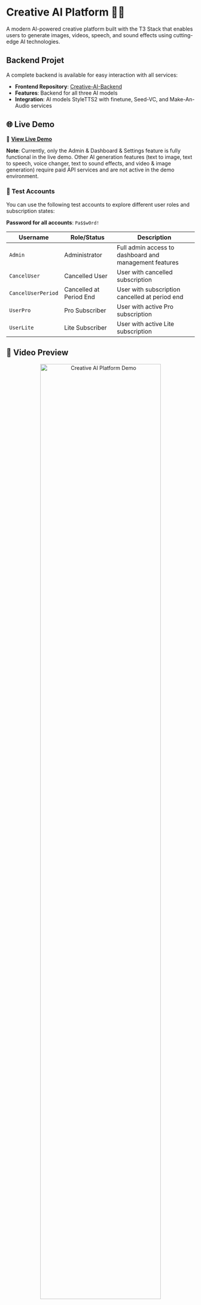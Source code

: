 # Creative AI Platform 🎨🤖

A modern AI-powered creative platform built with the T3 Stack that enables users to generate images, videos, speech, and sound effects using cutting-edge AI technologies.

## Backend Projet

A complete backend is available for easy interaction with all services:
- **Frontend Repository**: [Creative-AI-Backend](https://github.com/babdellghani/Creative-AI-Backend.git)
- **Features**: Backend for all three AI models
- **Integration**: AI models StyleTTS2 with finetune, Seed-VC, and Make-An-Audio services

## 🌐 Live Demo

🔗 **[View Live Demo](https://creative-ai-ab.vercel.app/)**

**Note**: Currently, only the Admin & Dashboard & Settings feature is fully functional in the live demo. Other AI generation features (text to image, text to speech, voice changer, text to sound effects, and video & image generation) require paid API services and are not active in the demo environment.

### 🔐 Test Accounts

You can use the following test accounts to explore different user roles and subscription states:

**Password for all accounts**: `Pa$$w0rd!`

| Username | Role/Status | Description |
|----------|-------------|-------------|
| `Admin` | Administrator | Full admin access to dashboard and management features |
| `CancelUser` | Cancelled User | User with cancelled subscription |
| `CancelUserPeriod` | Cancelled at Period End | User with subscription cancelled at period end |
| `UserPro` | Pro Subscriber | User with active Pro subscription |
| `UserLite` | Lite Subscriber | User with active Lite subscription |

## 🎥 Video Preview

<div align="center">
   <a href="https://www.youtube.com/watch?v=nZtE_hA7aMU">
      <img src="https://img.youtube.com/vi/nZtE_hA7aMU/maxresdefault.jpg" alt="Creative AI Platform Demo" width="80%">
   </a>
</div>

_Watch the full demo to see Creative AI Platform in action_

## 📸 Screenshots

### 🏠 Landing Page

<div align="center">
  <img src="public/ScreenShots/Landing Page Light.jpg" alt="Landing Page Light Mode" width="45%" />
  <img src="public/ScreenShots/Landing Page Dark.jpg" alt="Landing Page Dark Mode" width="45%" />
</div>

### 📊 Dashboard

<div align="center">
  <img src="public/ScreenShots/Dashboard Light.jpg" alt="Dashboard Light Mode" width="45%" />
  <img src="public/ScreenShots/Dashboard Dark.jpg" alt="Dashboard Dark Mode" width="45%" />
</div>

### 🎨 AI Content Generation

#### Image Generation

<div align="center">
  <img src="public/ScreenShots/Text to Image.jpg" alt="Text to Image Generation" width="70%" />
</div>

#### Video Generation

<div align="center">
  <img src="public/ScreenShots/Text & Image to Video.jpeg" alt="Text to Video Generation" width="45%" />
  <img src="public/ScreenShots/Text & Image to Video-1.jpeg" alt="Image to Video Generation" width="45%" />
</div>

#### Speech Synthesis

<div align="center">
  <img src="public/ScreenShots/Text to Speech Light.jpg" alt="Text to Speech Light Mode" width="45%" />
  <img src="public/ScreenShots/Text to Speech Dark.jpg" alt="Text to Speech Dark Mode" width="45%" />
</div>

#### Voice Transformation

<div align="center">
  <img src="public/ScreenShots/Voice Changer Light.jpg" alt="Voice Changer Light Mode" width="45%" />
  <img src="public/ScreenShots/Voice Changer Dark.jpg" alt="Voice Changer Dark Mode" width="45%" />
</div>

#### Sound Effects Generation

<div align="center">
  <img src="public/ScreenShots/Text to Sound Effect Light.jpg" alt="Sound Effects Light Mode" width="45%" />
  <img src="public/ScreenShots/Text to Sound Effect Dark.jpg" alt="Sound Effects Dark Mode" width="45%" />
</div>

### 🗂️ Media Library & Expore Gallery

<div align="center">
  <img src="public/ScreenShots/Media Library Light.jpg" alt="Media Library Light Mode" width="45%" />
  <img src="public/ScreenShots/Media Library Dark.jpg" alt="Media Library Dark Mode" width="45%" />
</div>

<div align="center">
  <img src="public/ScreenShots/Explore Gallery Light.jpg" alt="Explore Gallery Light Mode" width="45%" />
  <img src="public/ScreenShots/Explore Gallery Dark.jpg" alt="Explore Gallery Dark Mode" width="45%" />
</div>

### 👤 User Management

<div align="center">
  <img src="public/ScreenShots/Login.jpeg" alt="User Login" width="45%" />
  <img src="public/ScreenShots/Sign Up.jpeg" alt="User Registration" width="45%" />
</div>

<div align="center">
  <img src="public/ScreenShots/Settings.jpeg" alt="User Settings" width="45%" />
  <img src="public/ScreenShots/Billing .jpeg" alt="Billing Management" width="45%" />
</div>

### 🔧 Admin Dashboard

<div align="center">
  <img src="public/ScreenShots/Admin Analytics Dashboard.jpeg" alt="Admin Analytics" width="45%" />
  <img src="public/ScreenShots/Admin user management.jpeg" alt="Admin User Management" width="45%" />
</div>

<div align="center">
  <img src="public/ScreenShots/Admin Subscription Management.jpeg" alt="Admin Subscription Management" width="45%" />
  <img src="public/ScreenShots/Admin Settings Subscription Plans.jpeg" alt="Admin Subscription Plans" width="45%" />
</div>

<div align="center">
  <img src="public/ScreenShots/Admin System Settings.jpeg" alt="Admin System Settings" width="70%" />
</div>

### 🛠️ Development & API

<div align="center">
  <img src="public/ScreenShots/inngest .jpeg" alt="Inngest Background Jobs" width="45%" />
  <img src="public/ScreenShots/API text to video.jpeg" alt="API Text to Video" width="45%" />
</div>

<div align="center">
  <img src="public/ScreenShots/Api text to image .jpeg" alt="API Text to Image" width="45%" />
  <img src="public/ScreenShots/Api image to video.jpeg" alt="API Image to Video" width="45%" />
</div>

## ✨ Features

### 🎨 AI Content Generation

- **Image Generation**: Create stunning images using advanced AI models (Flux, Stability AI)
- **Video Generation**: Generate videos with AI-powered tools
- **Speech Synthesis**: Convert text to natural-sounding speech with custom voices
- **Sound Effects**: Generate custom sound effects for your projects

### 👤 User Management

- **Authentication**: Secure user authentication with NextAuth.js
- **User Profiles**: Personalized user accounts and settings
- **Subscription Management**: Stripe integration for premium features
- **Credit System**: Track and manage user credits for AI generations

### 📱 Modern Interface

- **Responsive Design**: Beautiful, mobile-first design with Tailwind CSS
- **Dark/Light Mode**: Theme switching with next-themes
- **Interactive Components**: Rich UI components with Radix UI
- **Real-time Updates**: Live generation status and progress tracking

### 🔧 Admin Features

- **Admin Dashboard**: Comprehensive admin panel for user and content management
- **Analytics**: Track usage statistics and user engagement
- **Content Moderation**: Review and manage generated content

## 🛠️ Tech Stack

### Frontend

- **Framework**: [Next.js 15](https://nextjs.org) with App Router
- **Styling**: [Tailwind CSS](https://tailwindcss.com) + [Radix UI](https://radix-ui.com)
- **State Management**: [Zustand](https://zustand-js.org)
- **Animations**: [Framer Motion](https://framer.com/motion)
- **Forms**: [React Hook Form](https://react-hook-form.com) + [Zod](https://zod.dev)

### Backend

- **Database**: [Prisma](https://prisma.io) with SQLite
- **Authentication**: [NextAuth.js](https://next-auth.js.org)
- **File Storage**: AWS S3 integration
- **Background Jobs**: [Inngest](https://inngest.com)
- **Payments**: [Stripe](https://stripe.com)

### AI Integration

- **Image Generation**: [fireworks.ai](https://fireworks.ai), Flux, Stability AI, PlayGround
- **Video Generation**: [Fal.ai](https://fal.ai), LTX Video, Kling Video
- **Speech Synthesis**: Custom TTS models
- **Voice Cloning**: SeedVC and StyleTTS2 integration

## 🚀 Getting Started

### Prerequisites

- Node.js 18+
- npm or yarn
- SQLite database

### Installation

1. **Clone the repository**

   ```bash
   git clone <repository-url>
   cd creative-ai
   ```

2. **Install dependencies**

   ```bash
   npm install
   ```

3. **Set up environment variables**
   Create a `.env` file in the root directory:

   ```env
   # Database
   DATABASE_URL="file:./prisma/db.sqlite"

   # NextAuth
   NEXTAUTH_SECRET="your-secret-key"
   NEXTAUTH_URL="http://localhost:3000"

   # Stripe
   STRIPE_SECRET_KEY="your-stripe-secret-key"
   STRIPE_WEBHOOK_SECRET="your-webhook-secret"

   # AWS S3
   AWS_ACCESS_KEY_ID="your-aws-access-key"
   AWS_SECRET_ACCESS_KEY="your-aws-secret-key"
   AWS_REGION="your-aws-region"
   AWS_BUCKET_NAME="your-bucket-name"

   # AI Services
   FAL_KEY="your-fal-api-key"
   FIREWORKS_API_KEY="your-fireworks-api-key"

   # Inngest
   INNGEST_EVENT_KEY="your-inngest-event-key"
   INNGEST_SIGNING_KEY="your-inngest-signing-key"
   ```

4. **Set up the database**

   ```bash
   npm run db:generate
   npm run db:seed
   ```

5. **Start the development server**

   ```bash
   npm run dev
   ```

6. **Start Inngest (for background jobs)**
   ```bash
   npm run inngest-dev
   ```

Visit [http://localhost:3000](http://localhost:3000) to see the application.

## 📝 Available Scripts

- `npm run dev` - Start development server with Turbo
- `npm run build` - Build the application for production
- `npm run start` - Start production server
- `npm run lint` - Run ESLint
- `npm run lint:fix` - Fix ESLint errors
- `npm run typecheck` - Run TypeScript type checking
- `npm run format:write` - Format code with Prettier
- `npm run db:generate` - Generate Prisma client and run migrations
- `npm run db:push` - Push schema changes to database
- `npm run db:studio` - Open Prisma Studio
- `npm run db:seed` - Seed the database with initial data

## 📁 Project Structure

```
src/
├── actions/          # Server actions for authentication, subscriptions, etc.
├── app/             # Next.js app router pages and API routes
│   ├── api/         # API endpoints
│   └── app/         # Application pages
├── components/      # React components
│   ├── client/      # Client-side components
│   ├── guest/       # Guest/public components
│   └── ui/          # Reusable UI components
├── hooks/           # Custom React hooks
├── inngest/         # Background job functions
├── lib/             # Utility libraries and configurations
├── schemas/         # Zod validation schemas
├── server/          # Server-side code and database
├── stores/          # Zustand state stores
├── types/           # TypeScript type definitions
└── utils/           # Utility functions
```

## 🎯 Key Features Explained

### Image Generation

The platform supports multiple AI image generation providers:

- **Flux**: High-quality image generation
- **Stability AI**: Various models for different use cases
- Custom prompts and style controls

### Video Generation

- AI-powered video creation
- Multiple output formats and resolutions
- Credit-based usage tracking

### Speech Synthesis

- Text-to-speech with natural voices
- Custom voice training and cloning
- Multiple language support

### Subscription System

- Stripe integration for payment processing
- Credit-based usage system
- Multiple subscription tiers

## 🔧 Configuration

### Database

The project uses Prisma with SQLite for development. For production, you can switch to PostgreSQL or MySQL by updating the `datasource` in `prisma/schema.prisma`.

### AI Services

Configure your AI service API keys in the environment variables. The platform supports:

- Fal.ai for image and video generation
- Fireworks for additional AI capabilities
- Custom TTS services

### File Storage

AWS S3 is used for storing generated media files. Configure your S3 bucket and credentials in the environment variables.

## 🚀 Deployment

### Vercel (Recommended)

1. Push your code to GitHub
2. Connect your repository to Vercel
3. Configure environment variables in Vercel dashboard
4. Deploy

### Manual Deployment

1. Build the application: `npm run build`
2. Set up your production database
3. Configure environment variables
4. Start the production server: `npm start`

## 🤝 Contributing

1. Fork the repository
2. Create a feature branch: `git checkout -b feature/amazing-feature`
3. Commit your changes: `git commit -m 'Add amazing feature'`
4. Push to the branch: `git push origin feature/amazing-feature`
5. Open a Pull Request

## 📄 License

This project is licensed under the MIT License - see the [LICENSE](LICENSE) file for details.

## 🆘 Support

If you need help or have questions:

- Open an issue on GitHub

---

Built with Abdelghani Bougalla
